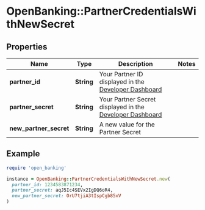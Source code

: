 # OpenBanking::PartnerCredentialsWithNewSecret

## Properties

| Name | Type | Description | Notes |
| ---- | ---- | ----------- | ----- |
| **partner_id** | **String** | Your Partner ID displayed in the [Developer Dashboard](https://developer.mastercard.com/account/log-in) |  |
| **partner_secret** | **String** | Your Partner Secret displayed in the [Developer Dashboard](https://developer.mastercard.com/account/log-in) |  |
| **new_partner_secret** | **String** | A new value for the Partner Secret |  |

## Example

```ruby
require 'open_banking'

instance = OpenBanking::PartnerCredentialsWithNewSecret.new(
  partner_id: 1234583871234,
  partner_secret: aqJ5Ic4SEVx2IgDQ6oR4,
  new_partner_secret: OrU7tjiA3tIspCgb85xV
)
```

